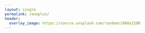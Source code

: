 ```yaml
---
layout: single
permalink: /oneplus/
header:
  overlay_image: https://source.unsplash.com/random/1080x2280
---
```

